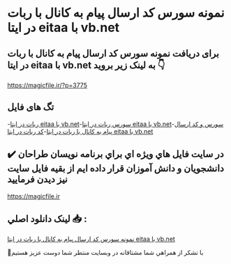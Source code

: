 # نمونه سورس کد ارسال پیام به کانال با ربات در ایتا eitaa با vb.net

## برای دریافت نمونه سورس کد ارسال پیام به کانال با ربات در ایتا eitaa با vb.net به لینک زیر بروید 👇

https://magicfile.ir/?p=3775

## تگ های فایل

-[ربات در ایتا eitaa با vb.net](https://magicfile.ir/product/%d8%b3%d9%88%d8%b1%d8%b3-%da%a9%d8%af-%d8%a7%d8%b1%d8%b3%d8%a7%d9%84-%d9%be%db%8c%d8%a7%d9%85-%d8%a8%d9%87-%da%a9%d8%a7%d9%86%d8%a7%d9%84-%d8%a8%d8%a7-%d8%b1%d8%a8%d8%a7%d8%aa-%d8%a7%db%8c%d8%aa%d8%a7eitaa-vb-net/)-[سورس ربات در ایتا eitaa با vb.net](https://magicfile.ir/product/%d8%b3%d9%88%d8%b1%d8%b3-%da%a9%d8%af-%d8%a7%d8%b1%d8%b3%d8%a7%d9%84-%d9%be%db%8c%d8%a7%d9%85-%d8%a8%d9%87-%da%a9%d8%a7%d9%86%d8%a7%d9%84-%d8%a8%d8%a7-%d8%b1%d8%a8%d8%a7%d8%aa-%d8%a7%db%8c%d8%aa%d8%a7eitaa-vb-net/)-[سورس و کد ارسال پیام به کانال با ربات در ایتا](https://magicfile.ir/product/%d8%b3%d9%88%d8%b1%d8%b3-%da%a9%d8%af-%d8%a7%d8%b1%d8%b3%d8%a7%d9%84-%d9%be%db%8c%d8%a7%d9%85-%d8%a8%d9%87-%da%a9%d8%a7%d9%86%d8%a7%d9%84-%d8%a8%d8%a7-%d8%b1%d8%a8%d8%a7%d8%aa-%d8%a7%db%8c%d8%aa%d8%a7eitaa-vb-net/)-[کد ربات در ایتا eitaa با vb.net](https://magicfile.ir/product/%d8%b3%d9%88%d8%b1%d8%b3-%da%a9%d8%af-%d8%a7%d8%b1%d8%b3%d8%a7%d9%84-%d9%be%db%8c%d8%a7%d9%85-%d8%a8%d9%87-%da%a9%d8%a7%d9%86%d8%a7%d9%84-%d8%a8%d8%a7-%d8%b1%d8%a8%d8%a7%d8%aa-%d8%a7%db%8c%d8%aa%d8%a7eitaa-vb-net/)

## ✔️ در سايت فايل هاي ويژه اي براي برنامه نويسان طراحان دانشجويان و دانش آموزان قرار داده ايم از بقيه فايل سايت نيز ديدن فرماييد

https://magicfile.ir


## لينک دانلود اصلي 📥 :

[نمونه سورس کد ارسال پیام به کانال با ربات در ایتا eitaa با vb.net](https://magicfile.ir/product/%d8%b3%d9%88%d8%b1%d8%b3-%da%a9%d8%af-%d8%a7%d8%b1%d8%b3%d8%a7%d9%84-%d9%be%db%8c%d8%a7%d9%85-%d8%a8%d9%87-%da%a9%d8%a7%d9%86%d8%a7%d9%84-%d8%a8%d8%a7-%d8%b1%d8%a8%d8%a7%d8%aa-%d8%a7%db%8c%d8%aa%d8%a7eitaa-vb-net/) 


🙏با تشکر از همراهي شما مشتاقانه در وبسایت منتظر شما دوست عزیز هستیم


